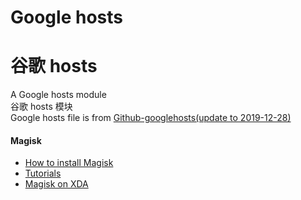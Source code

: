 # Google hosts  
# 谷歌 hosts  
A Google hosts module  
谷歌 hosts 模块  
Google hosts file is from [Github-googlehosts(update to 2019-12-28)](https://github.com/googlehosts/hosts)  
  
#### Magisk  
* [How to install Magisk](https://topjohnwu.github.io/Magisk/install.html)  
* [Tutorials](https://topjohnwu.github.io/Magisk/tutorials.html)  
* [Magisk on XDA](https://forum.xda-developers.com/apps/magisk)  